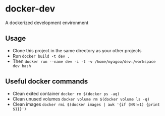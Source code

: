 # docker-dev
A dockerized development environment

## Usage
 - Clone this project in the same directory as your other projects
 - Run `docker build -t dev .`
 - Then `docker run --name dev -i -t -v /home/myagoo/dev:/workspace dev bash`

## Useful docker commands
 - Clean exited container `docker rm $(docker ps -aq)`
 - Clean unused volumes `docker volume rm $(docker volume ls -q)`
 - Clean images `docker rmi $(docker images | awk '{if (NR!=1) {print $1}}')`
